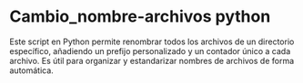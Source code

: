 # Cambio_nombre-archivos python
Este script en Python permite renombrar todos los archivos de un directorio específico, añadiendo un prefijo personalizado y un contador único a cada archivo. Es útil para organizar y estandarizar nombres de archivos de forma automática.

